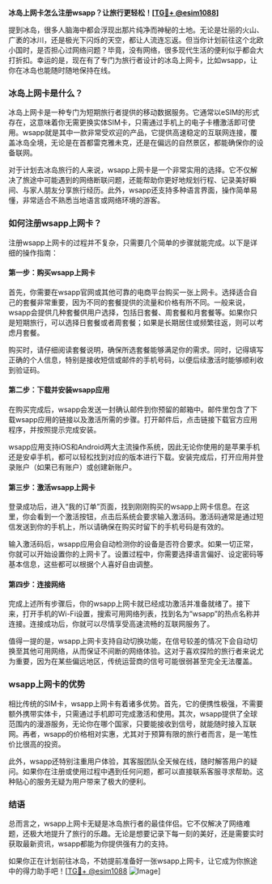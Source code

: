 **冰岛上网卡怎么注册wsapp？让旅行更轻松！[[TG💪+ @esim1088](https://t.me/s/esim1088)]**

提到冰岛，很多人脑海中都会浮现出那片纯净而神秘的土地。无论是壮丽的火山、广袤的冰川，还是极光下闪烁的天空，都让人流连忘返。但当你计划前往这个北欧小国时，是否担心过网络问题？毕竟，没有网络，很多现代生活的便利似乎都会大打折扣。幸运的是，现在有了专门为旅行者设计的冰岛上网卡，比如wsapp，让你在冰岛也能随时随地保持在线。

### 冰岛上网卡是什么？

冰岛上网卡是一种专门为短期旅行者提供的移动数据服务。它通常以eSIM的形式存在，这意味着你无需更换实体SIM卡，只需通过手机上的电子卡槽激活即可使用。wsapp就是其中一款非常受欢迎的产品，它提供高速稳定的互联网连接，覆盖冰岛全境，无论是在首都雷克雅未克，还是在偏远的自然景区，都能确保你的设备联网。

对于计划去冰岛旅行的人来说，wsapp上网卡是一个非常实用的选择。它不仅解决了旅途中可能遇到的网络断联问题，还能帮助你更好地规划行程、记录美好瞬间、与家人朋友分享旅行经历。此外，wsapp还支持多种语言界面，操作简单易懂，非常适合不熟悉当地语言或网络环境的游客。

### 如何注册wsapp上网卡？

注册wsapp上网卡的过程并不复杂，只需要几个简单的步骤就能完成。以下是详细的操作指南：

#### 第一步：购买wsapp上网卡

首先，你需要在wsapp官网或其他可靠的电商平台购买一张上网卡。选择适合自己的套餐非常重要，因为不同的套餐提供的流量和价格有所不同。一般来说，wsapp会提供几种套餐供用户选择，包括日套餐、周套餐和月套餐等。如果你只是短期旅行，可以选择日套餐或者周套餐；如果是长期居住或频繁往返，则可以考虑月套餐。

购买时，请仔细阅读套餐说明，确保所选套餐能够满足你的需求。同时，记得填写正确的个人信息，特别是接收短信或邮件的手机号码，以便后续激活时能够顺利收到验证码。

#### 第二步：下载并安装wsapp应用

在购买完成后，wsapp会发送一封确认邮件到你预留的邮箱中。邮件里包含了下载wsapp应用的链接以及激活所需的步骤。打开邮件后，点击链接下载官方应用程序，并按照提示完成安装。

wsapp应用支持iOS和Android两大主流操作系统，因此无论你使用的是苹果手机还是安卓手机，都可以轻松找到对应的版本进行下载。安装完成后，打开应用并登录账户（如果已有账户）或创建新账户。

#### 第三步：激活wsapp上网卡

登录成功后，进入“我的订单”页面，找到刚刚购买的wsapp上网卡信息。在这里，你会看到一个激活按钮，点击后系统会要求输入激活码。激活码通常是通过短信发送到你的手机上，所以请确保在购买时留下的手机号码是有效的。

输入激活码后，wsapp应用会自动检测你的设备是否符合要求。如果一切正常，你就可以开始设置你的上网卡了。设置过程中，你需要选择语言偏好、设定密码等基本信息，这些都可以根据个人喜好自由调整。

#### 第四步：连接网络

完成上述所有步骤后，你的wsapp上网卡就已经成功激活并准备就绪了。接下来，打开手机的Wi-Fi设置，搜索可用网络列表，找到名为“wsapp”的热点名称并连接。连接成功后，你就可以尽情享受高速流畅的互联网服务了。

值得一提的是，wsapp上网卡支持自动切换功能，在信号较差的情况下会自动切换至其他可用网络，从而保证不间断的网络体验。这对于喜欢探险的旅行者来说尤为重要，因为在某些偏远地区，传统运营商的信号可能很弱甚至完全无法覆盖。

### wsapp上网卡的优势

相比传统的SIM卡，wsapp上网卡有着诸多优势。首先，它的便携性极强，不需要额外携带实体卡，只需通过手机即可完成激活和使用。其次，wsapp提供了全球范围内的漫游服务，无论你在哪个国家，只要能接收到信号，就能随时接入互联网。再者，wsapp的价格相对实惠，尤其对于预算有限的旅行者而言，是一笔性价比很高的投资。

此外，wsapp还特别注重用户体验，其客服团队全天候在线，随时解答用户的疑问。如果你在注册或使用过程中遇到任何问题，都可以直接联系客服寻求帮助。这种贴心的服务无疑为用户带来了极大的便利。

### 结语

总而言之，wsapp上网卡无疑是冰岛旅行者的最佳伴侣。它不仅解决了网络难题，还极大地提升了旅行的乐趣。无论是想要记录下每一刻的美好，还是需要实时获取最新资讯，wsapp都能为你提供强有力的支持。

如果你正在计划前往冰岛，不妨提前准备好一张wsapp上网卡，让它成为你旅途中的得力助手吧！[[TG💪+ @esim1088](https://t.me/s/esim1088) ![Image](https://i.postimg.cc/4NQfJmqS/Snipaste-2025-05-13-00-14-12.png)]